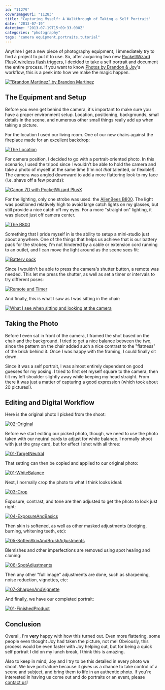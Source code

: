 ```yaml
---
id: "11279"
coverImageUri: "11283"
title: "Capturing Myself: A Walkthrough of Taking a Self Portrait"
date: "2013-07-19"
datetime: "2013-07-19T15:09:33.000Z"
categories: "photography"
tags: "camera equipment,portraits,tutorial"
---
```


Anytime I get a new piece of photography equipment, I immediately try to find a project to put it to use. So, after acquiring two new [PocketWizard PlusX wireless flash triggers](http://bmtn.us/18oG9xU "PocketWizard PlusX on Amazon"), I decided to take a self portrait and document the entire process. If you want to know [Photos by Brandon & Joy](http://www.photosbybrandonandjoy.com/ "Photos by Brandon & Joy")'s workflow, this is a peek into how we make the magic happen.

[!["Brandon Martinez" by Brandon Martinez](http://assets.brandonmartinez.com/brandonmartinez/2013/07/457356_10151708929577381_1699743002_o-1137x1800.jpg)](http://assets.brandonmartinez.com/brandonmartinez/2013/07/457356_10151708929577381_1699743002_o.jpg)

## The Equipment and Setup

Before you even get behind the camera, it's important to make sure you have a proper environment setup. Location, positioning, backgrounds, small details in the scene, and numerous other small things really add up when taking a picture.

For the location I used our living room. One of our new chairs against the fireplace made for an excellent backdrop:

[![The Location](http://assets.brandonmartinez.com/brandonmartinez/2013/07/20130718104.jpg)](http://assets.brandonmartinez.com/brandonmartinez/2013/07/20130718104.jpg)

For camera position, I decided to go with a portrait-oriented photo. In this scenario, I used the tripod since I wouldn't be able to hold the camera and take a photo of myself at the same time (I'm not _that_ talented, or flexible!). The camera was angled downward to add a more flattering look to my face (i.e. shave off a few pounds):

[![Canon 7D with PocketWizard PlusX](http://assets.brandonmartinez.com/brandonmartinez/2013/07/20130718102-1200x900.jpg)](http://assets.brandonmartinez.com/brandonmartinez/2013/07/20130718102.jpg)

For the lighting, only one strobe was used: the [AlienBees B800](/camera-gear#alienbeesb800). The light was positioned relatively high to avoid large catch lights on my glasses, but still provide a nice catch off my eyes. For a more "straight on" lighting, it was placed just off camera center.

[![The B800](http://assets.brandonmartinez.com/brandonmartinez/2013/07/20130718103.jpg)](http://assets.brandonmartinez.com/brandonmartinez/2013/07/20130718103.jpg)

Something that I pride myself in is the ability to setup a mini-studio just about anywhere. One of the things that helps us achieve that is our battery pack for the strobes; I'm not hindered by a cable or extension cord running to an outlet, and I can move the light around as the scene sees fit:

[![Battery pack](http://assets.brandonmartinez.com/brandonmartinez/2013/07/20130718100.jpg)](http://assets.brandonmartinez.com/brandonmartinez/2013/07/20130718100.jpg)

Since I wouldn't be able to press the camera's shutter button, a remote was needed. This let me press the shutter, as well as set a timer or intervals to try different poses:

[![Remote and Timer](http://assets.brandonmartinez.com/brandonmartinez/2013/07/20130718101.jpg)](http://assets.brandonmartinez.com/brandonmartinez/2013/07/20130718101.jpg)

And finally, this is what I saw as I was sitting in the chair:

[![What I see when sitting and looking at the camera](http://assets.brandonmartinez.com/brandonmartinez/2013/07/20130718099.jpg)](http://assets.brandonmartinez.com/brandonmartinez/2013/07/20130718099.jpg)

## Taking the Photo

Before I even sat in front of the camera, I framed the shot based on the chair and the background. I tried to get a nice balance between the two, since the pattern on the chair added such a nice contrast to the "flatness" of the brick behind it. Once I was happy with the framing, I could finally sit down.

Since it was a self portrait, I was almost entirely dependent on good guesses for my posing. I tried to first set myself square to the camera, then tilt my left shoulder slightly away while keeping my head straight. From there it was just a matter of capturing a good expression (which took about 20 pictures!).

## Editing and Digital Workflow

Here is the original photo I picked from the shoot:

[![02-Original](http://assets.brandonmartinez.com/brandonmartinez/2013/07/02-Original.png)](http://assets.brandonmartinez.com/brandonmartinez/2013/07/02-Original.png)

Before we start editing our picked photo, though, we need to use the photo taken with our neutral cards to adjust for white balance. I normally shoot with just the gray card, but for effect I shot with all three:

[![01-TargetNeutral](http://assets.brandonmartinez.com/brandonmartinez/2013/07/01-TargetNeutral.png)](http://assets.brandonmartinez.com/brandonmartinez/2013/07/01-TargetNeutral.png)

That setting can then be copied and applied to our original photo:

[![01-WhiteBalance](http://assets.brandonmartinez.com/brandonmartinez/2013/07/01-WhiteBalance.png)](http://assets.brandonmartinez.com/brandonmartinez/2013/07/01-WhiteBalance.png)

Next, I normally crop the photo to what I think looks ideal:

[![03-Crop](http://assets.brandonmartinez.com/brandonmartinez/2013/07/03-Crop.png)](http://assets.brandonmartinez.com/brandonmartinez/2013/07/03-Crop.png)

Exposure, contrast, and tone are then adjusted to get the photo to look just right:

[![04-ExposureAndBasics](http://assets.brandonmartinez.com/brandonmartinez/2013/07/04-ExposureAndBasics.png)](http://assets.brandonmartinez.com/brandonmartinez/2013/07/04-ExposureAndBasics.png)

Then skin is softened, as well as other masked adjustments (dodging, burning, whitening teeth, etc):

[![05-SoftenSkinAndBrushAdjustments](http://assets.brandonmartinez.com/brandonmartinez/2013/07/05-SoftenSkinAndBrushAdjustments.png)](http://assets.brandonmartinez.com/brandonmartinez/2013/07/05-SoftenSkinAndBrushAdjustments.png)

Blemishes and other imperfections are removed using spot healing and cloning:

[![06-SpotAdjustments](http://assets.brandonmartinez.com/brandonmartinez/2013/07/06-SpotAdjustments.png)](http://assets.brandonmartinez.com/brandonmartinez/2013/07/06-SpotAdjustments.png)

Then any other "full image" adjustments are done, such as sharpening, noise reduction, vignettes, etc:

[![07-SharpenAndVignette](http://assets.brandonmartinez.com/brandonmartinez/2013/07/07-SharpenAndVignette.png)](http://assets.brandonmartinez.com/brandonmartinez/2013/07/07-SharpenAndVignette.png)

And finally, we have our completed portrait:

[![01-FinishedProduct](http://assets.brandonmartinez.com/brandonmartinez/2013/07/01-FinishedProduct.png)](http://assets.brandonmartinez.com/brandonmartinez/2013/07/01-FinishedProduct.png)

## Conclusion

Overall, I'm **very** happy with how this turned out. Even more flattering, some people even thought Joy had taken the picture, not me! Obviously, this process would be even faster with Joy helping out, but for being a quick self portrait I did on my lunch break, I think this is amazing.

Also to keep in mind, Joy and I try to be this detailed in every photo we shoot. We love portraiture because it gives us a chance to take control of a scene and subject, and bring them to life in an authentic photo. If you're interested in having us come out and do portraits or an event, please [contact us](mailto:capture@photosbybrandonandjoy.com)!
